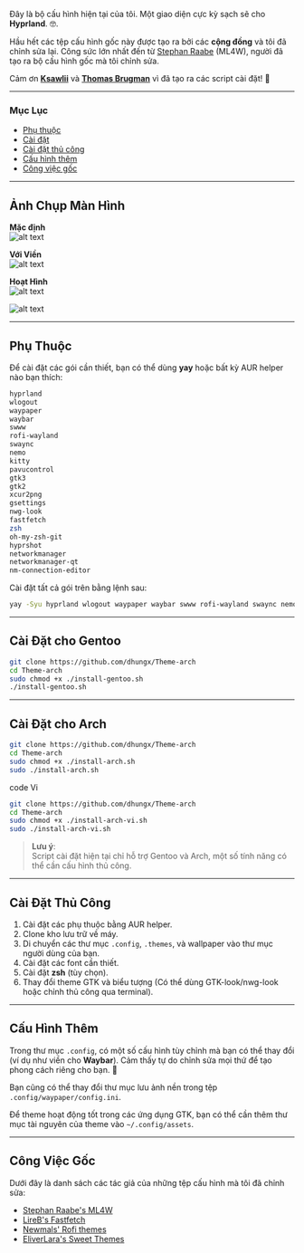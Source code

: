 Đây là bộ cấu hình hiện tại của tôi. Một giao diện cực kỳ sạch sẽ cho **Hyprland**. 🤓.

Hầu hết các tệp cấu hình gốc này được tạo ra bởi các **cộng đồng** và tôi đã chỉnh sửa lại. Công sức lớn nhất đến từ [Stephan Raabe](https://github.com/mylinuxforwork) (ML4W), người đã tạo ra bộ cấu hình gốc mà tôi chỉnh sửa.

Cảm ơn **[Ksawlii](https://github.com/Ksawlii)** và **[Thomas Brugman](https://github.com/Githubguy132010)** vì đã tạo ra các script cài đặt! 💙

---

### **Mục Lục**
- [Phụ thuộc](https://github.com/dhungx/Theme-arch#dependencies)
- [Cài đặt](https://github.com/dhungx/Theme-arch#installation)
- [Cài đặt thủ công](https://github.com/dhungx/Theme-arch#manual-installation)
- [Cấu hình thêm](https://github.com/dhungx/Theme-arch#extra-configuration)
- [Công việc gốc](https://github.com/dhungx/Theme-arch#original-work)

---

## **Ảnh Chụp Màn Hình**
**Mặc định**  
![alt text](https://github.com/dhungx/Theme-arch/blob/master/screenshots/Sreenshot3.png)

**Với Viền**  
![alt text](https://github.com/dhungx/Theme-arch/blob/master/screenshots/Screenshot1.png)

**Hoạt Hình**  
![alt text](https://github.com/dhungx/Theme-arch/blob/master/screenshots/sc2.gif)

![alt text](https://github.com/dhungx/Theme-arch/blob/master/screenshots/sc1.gif)

---

## **Phụ Thuộc**
Để cài đặt các gói cần thiết, bạn có thể dùng **yay** hoặc bất kỳ AUR helper nào bạn thích:

```bash
hyprland
wlogout
waypaper
waybar
swww
rofi-wayland
swaync
nemo
kitty
pavucontrol
gtk3
gtk2
xcur2png
gsettings
nwg-look
fastfetch
zsh
oh-my-zsh-git
hyprshot
networkmanager
networkmanager-qt
nm-connection-editor
```

Cài đặt tất cả gói trên bằng lệnh sau:

```bash
yay -Syu hyprland wlogout waypaper waybar swww rofi-wayland swaync nemo kitty pavucontrol gtk3 gtk2 xcur2png gsettings-qt nwg-look fastfetch zsh oh-my-zsh-git hyprshot networkmanager networkmanager-qt nm-connection-editor
```

---

## **Cài Đặt cho Gentoo**

```bash
git clone https://github.com/dhungx/Theme-arch
cd Theme-arch
sudo chmod +x ./install-gentoo.sh
./install-gentoo.sh
```

---

## **Cài Đặt cho Arch**

```bash
git clone https://github.com/dhungx/Theme-arch
cd Theme-arch
sudo chmod +x ./install-arch.sh
sudo ./install-arch.sh

```
code Vi
```bash
git clone https://github.com/dhungx/Theme-arch
cd Theme-arch
sudo chmod +x ./install-arch-vi.sh
sudo ./install-arch-vi.sh
```

> **Lưu ý**:  
> Script cài đặt hiện tại chỉ hỗ trợ Gentoo và Arch, một số tính năng có thể cần cấu hình thủ công.

---

## **Cài Đặt Thủ Công**
1. Cài đặt các phụ thuộc bằng AUR helper.
2. Clone kho lưu trữ về máy.
3. Di chuyển các thư mục `.config`, `.themes`, và wallpaper vào thư mục người dùng của bạn.
4. Cài đặt các font cần thiết.
5. Cài đặt **zsh** (tùy chọn).
6. Thay đổi theme GTK và biểu tượng (Có thể dùng GTK-look/nwg-look hoặc chỉnh thủ công qua terminal).

---

## **Cấu Hình Thêm**
Trong thư mục `.config`, có một số cấu hình tùy chỉnh mà bạn có thể thay đổi (ví dụ như viền cho **Waybar**). Cảm thấy tự do chỉnh sửa mọi thứ để tạo phong cách riêng cho bạn. 🥰

Bạn cũng có thể thay đổi thư mục lưu ảnh nền trong tệp `.config/waypaper/config.ini`.

Để theme hoạt động tốt trong các ứng dụng GTK, bạn có thể cần thêm thư mục tài nguyên của theme vào `~/.config/assets`.

---

## **Công Việc Gốc**
Dưới đây là danh sách các tác giả của những tệp cấu hình mà tôi đã chỉnh sửa:

- [Stephan Raabe's ML4W](https://github.com/mylinuxforwork)
- [LireB's Fastfetch](https://github.com/LierB/fastfetch)
- [Newmals' Rofi themes](https://github.com/newmanls/rofi-themes-collection)
- [EliverLara's Sweet Themes](https://github.com/EliverLara/Sweet)
